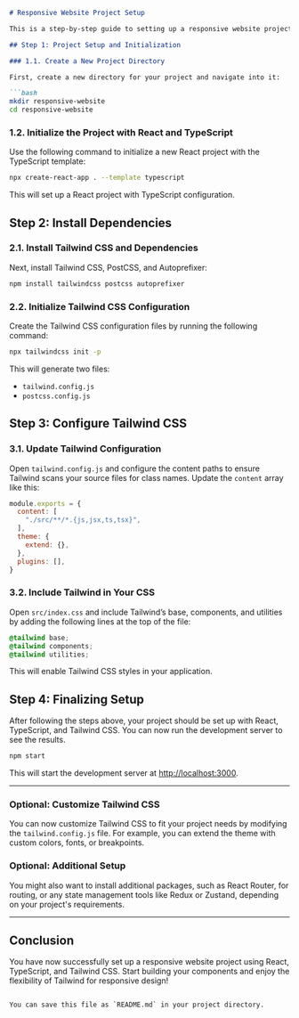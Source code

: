 

```markdown
# Responsive Website Project Setup

This is a step-by-step guide to setting up a responsive website project using React, TypeScript, and Tailwind CSS.

## Step 1: Project Setup and Initialization

### 1.1. Create a New Project Directory

First, create a new directory for your project and navigate into it:

```bash
mkdir responsive-website
cd responsive-website
```

### 1.2. Initialize the Project with React and TypeScript

Use the following command to initialize a new React project with the TypeScript template:

```bash
npx create-react-app . --template typescript
```

This will set up a React project with TypeScript configuration.

## Step 2: Install Dependencies

### 2.1. Install Tailwind CSS and Dependencies

Next, install Tailwind CSS, PostCSS, and Autoprefixer:

```bash
npm install tailwindcss postcss autoprefixer
```

### 2.2. Initialize Tailwind CSS Configuration

Create the Tailwind CSS configuration files by running the following command:

```bash
npx tailwindcss init -p
```

This will generate two files:

- `tailwind.config.js`
- `postcss.config.js`

## Step 3: Configure Tailwind CSS

### 3.1. Update Tailwind Configuration

Open `tailwind.config.js` and configure the content paths to ensure Tailwind scans your source files for class names. Update the `content` array like this:

```js
module.exports = {
  content: [
    "./src/**/*.{js,jsx,ts,tsx}",
  ],
  theme: {
    extend: {},
  },
  plugins: [],
}
```

### 3.2. Include Tailwind in Your CSS

Open `src/index.css` and include Tailwind’s base, components, and utilities by adding the following lines at the top of the file:

```css
@tailwind base;
@tailwind components;
@tailwind utilities;
```

This will enable Tailwind CSS styles in your application.

## Step 4: Finalizing Setup

After following the steps above, your project should be set up with React, TypeScript, and Tailwind CSS. You can now run the development server to see the results.

```bash
npm start
```

This will start the development server at [http://localhost:3000](http://localhost:3000).

---

### Optional: Customize Tailwind CSS

You can now customize Tailwind CSS to fit your project needs by modifying the `tailwind.config.js` file. For example, you can extend the theme with custom colors, fonts, or breakpoints.

### Optional: Additional Setup

You might also want to install additional packages, such as React Router, for routing, or any state management tools like Redux or Zustand, depending on your project's requirements.

---

## Conclusion

You have now successfully set up a responsive website project using React, TypeScript, and Tailwind CSS. Start building your components and enjoy the flexibility of Tailwind for responsive design!
```

You can save this file as `README.md` in your project directory.